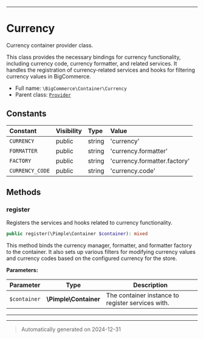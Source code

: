 ***

# Currency

Currency container provider class.

This class provides the necessary bindings for currency functionality, including
currency code, currency formatter, and related services. It handles the registration
of currency-related services and hooks for filtering currency values in BigCommerce.

* Full name: `\BigCommerce\Container\Currency`
* Parent class: [`Provider`](./classes/BigCommerce/Container/Provider.md)


## Constants

| Constant | Visibility | Type | Value |
|:---------|:-----------|:-----|:------|
|`CURRENCY`|public|string|&#039;currency&#039;|
|`FORMATTER`|public|string|&#039;currency.formatter&#039;|
|`FACTORY`|public|string|&#039;currency.formatter.factory&#039;|
|`CURRENCY_CODE`|public|string|&#039;currency.code&#039;|


## Methods


### register

Registers the services and hooks related to currency functionality.

```php
public register(\Pimple\Container $container): mixed
```

This method binds the currency manager, formatter, and formatter factory to the
container. It also sets up various filters for modifying currency values and currency
codes based on the configured currency for the store.






**Parameters:**

| Parameter | Type | Description |
|-----------|------|-------------|
| `$container` | **\Pimple\Container** | The container instance to register services with. |





***


***
> Automatically generated on 2024-12-31
